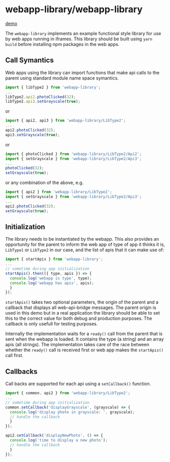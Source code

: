 # webapp-library/webapp-library

[demo](https://precor.github.io/web-api-bridge/examples/webapp-library/DEMO.html)

The `webapp-library` implements an example functional style library for use by web apps running in iframes. This library should be built using `yarn build` before installing npm packages in the web apps.

## Call Symantics

Web apps using the library can import functions that make api calls to the parent using standard module name space symantics.

```javascript
import { libType2 } from 'webapp-library';
...
libType2.api2.photoClicked(32);
libType2.api3.setGrayscale(true);
```

or

```javascript
import { api2, api3 } from 'webapp-library/LibType2';
...
api2.photoClicked(32);
api3.setGrayscale(true);
```

or

```javascript
import { photoClicked } from 'webapp-library/LibType2/Api2';
import { setGrayscale } from 'webapp-library/LibType2/Api3';
...
photoClicked(32);
setGrayscale(true);
```

or any combination of the above, e.g.

```javascript
import { api2 } from 'webapp-library/LibType2';
import { setGrayscale } from 'webapp-library/LibType2/Api3';
...
api2.photoClicked(32);
setGrayscale(true);
```

## Initialization

The library needs to be instantiated by the webapp. This also provides an opportunity for the parent to inform the web app of type of app it thinks it is, `LibType1` or `LibType2` in our case, and the list of apis that it can make use of:

```javascript
import { startApis } from 'webapp-library';
...
// sometime during app initialization
startApis().then(({ type, apis }) => {
  console.log('webapp is type', type);
  console.log('webapp has apis', apis);
  }
});
```

`startApis()` takes two optional parameters, the origin of the parent and a callback that displays all web-api-bridge messages. The parent origin is used in this demo but in a real application the library should be able to set this to the correct value for both debug and production purposes. The callback is only usefull for testing purposes.

Internally the implementation waits for a `ready()` call from the parent that is sent when the webapp is loaded. It contains the type (a string) and an array apis (all strings). The implementation takes care of the race between whether the `ready()` call is received first or web app makes the `startApis()` call first.

## Callbacks

Call backs are supported for each api using a `setCallback()` function.

```javascript
import { common, api2 } from 'webapp-library/LibType2';
...
// sometime during app initialization
common.setCallback('displayGrayscale', (grayscale) => {
  console.log('display photo in grayscale: ', grayscale);
  // handle the callback
  }
});

api2.setCallback('displayNewPhoto', () => {
  console.log('time to display a new photo');
  // handle the callback
  }
});
```
